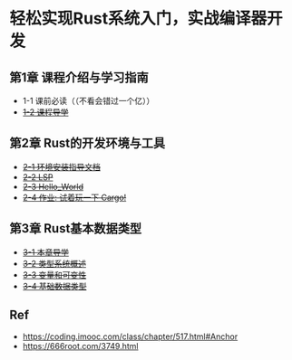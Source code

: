 # 轻松实现Rust系统入门，实战编译器开发


## 第1章 课程介绍与学习指南

* 1-1 课前必读（（不看会错过一个亿））
* ~~[1-2 课程导学](./01-02/)~~

## 第2章 Rust的开发环境与工具

*  ~~[2-1 环境安装指导文档](./02-01/)~~
* ~~[2-2 LSP](./02-02/)~~
* ~~[2-3 Hello_World](./02-03/)~~
* ~~[2-4 作业: 试着玩一下 Cargo!](./02-04/)~~

## 第3章 Rust基本数据类型

* ~~[3-1 本章导学](./03-01/)~~
* ~~[3-2 类型系统概述](./03-02/)~~
* ~~[3-3 变量和可变性](./03-03/)~~
* ~~[3-4 基础数据类型](./03-04/)~~

## Ref

* <https://coding.imooc.com/class/chapter/517.html#Anchor>
* <https://666root.com/3749.html>